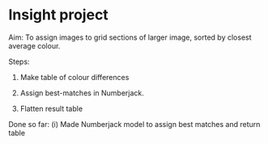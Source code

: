 # Insight project

Aim: To assign images to grid sections of larger image, sorted by closest average colour.

Steps:
1) Make table of colour differences

2) Assign best-matches in Numberjack.

3) Flatten result table


Done so far:
(i) Made Numberjack model to assign best matches and return table
